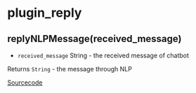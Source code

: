 # plugin_reply

## replyNLPMessage(received_message)
* ``received_message`` String - the received message of chatbot

Returns ``String`` - the message through NLP

[Sourcecode](https://github.com/Mist-Rain/Bot-Framework/blob/master/plugin/plugin_nlp.js)
